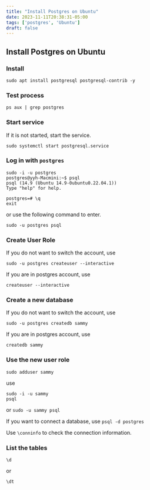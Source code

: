 ```yaml
---
title: "Install Postgres on Ubuntu"
date: 2023-11-11T20:38:31-05:00
tags: ['postgres', 'Ubuntu']
draft: false
---
```


## Install Postgres on Ubuntu
### Install
```
sudo apt install postgresql postgresql-contrib -y
```

### Test process
```
ps aux | grep postgres
```

### Start service
If it is not started, start the service. 
```
sudo systemctl start postgresql.service
```

### Log in with `postgres`
```
sudo -i -u postgres
postgres@yyh-Macmini:~$ psql
psql (14.9 (Ubuntu 14.9-0ubuntu0.22.04.1))
Type "help" for help.

postgres=# \q
exit
```
or use the following command to enter.
```
sudo -u postgres psql
```

### Create User Role
If you do not want to switch the account, use 
```
sudo -u postgres createuser --interactive
```
If you are in postgres account, use 
```
createuser --interactive
```

### Create a new database
If you do not want to switch the account, use 
```
sudo -u postgres createdb sammy
```
If you are in postgres account, use 
```
createdb sammy
```

### Use the new user role
```
sudo adduser sammy
```
use 
```shell
sudo -i -u sammy
psql
```
or `sudo -u sammy psql`

If you want to connect a database, use `psql -d postgres`

Use `\conninfo` to check the connection information. 

### List the tables
```
\d
```
or 
```
\dt
```
